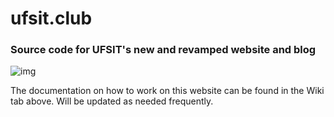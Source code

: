 # ufsit.club
### Source code for UFSIT's new and revamped website and blog
![img](https://i.ibb.co/g948RCr/dump.png)

The documentation on how to work on this website can be found in the Wiki tab above. Will be updated as needed frequently.


